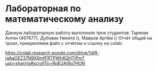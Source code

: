 # Лабораторная по математическому анализу
Данную лабораторную работу выполнили трое студентов: Таряник Антон (467677), Дубовик Никита (), Мавров Артём ()
Отчёт общий на троих, прикрепляем файл с отчётом и ссылку на colab:

https://colab.research.google.com/drive/1djR-igAaOEZ37N9X9mfFRTPWh6QHTjPm?usp=sharing#scrollTo=RpEUAi9q7HUN
